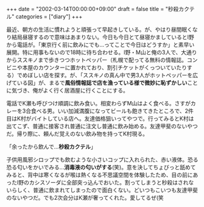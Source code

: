 +++
date = "2002-03-14T00:00:00+09:00"
draft = false
title = "秒殺カクテル"
categories = ["diary"]
+++

最近、朝方の生活に慣れようと頑張って早起きしている。が、やはり昼間眠くなり結局昼寝するので意味はあまりない。今日も今日とて昼寝かましているとI野から電話が。「東京行く前に飲みにでも...ってことで今日はどうすか」と素早い展開。特に用事もないので18時に待ち合わせる。I野・M山と俺の3人で、大通りからススキノまで歩きつつホットペッパー（札幌で配ってる無料の情報誌。コンビニや本屋のカウンターに置かれており、割引チケットがくっついていたりする）でめぼしい店を探す。が、「ススキノの真ん中で男3人がホットペッパーを広げている図」が、まるで<strong>風俗情報誌で店を漁っている様で微妙に恥ずかしい</strong>ことに気づき、俺がよく行く居酒屋に行くことにする。

電話でK瀬も呼びつけ順調に飲み食い。相変わらずM山はよく食べる。さすがカレーを3合食べる男。いい加減満腹になってビールも飽きてきたところで、2件目はK村がバイトしている店へ。友達価格狙いってやつで。行ってみるとK村は出てこず、普通に接客され普通に注文し普通に飲み始める。友達甲斐のないやつだ。帰り際に、頼んだ覚えのない飲み物を持ってK村現る。

「余ったから飲んで...<strong>秒殺カクテル</strong>」

子供用風邪シロップでも飲むような小さいコップに入れられた、赤い液体。恐る恐る匂いをかいでみる...<strong>消毒液の匂いがする</strong>(笑)。意を決してちょびっと舐めてみると、背中は寒くなるが喉は熱くなる不思議空間を体験したため、目の前にあったI野のカシスソーダに全部突っ込んでおいた。割ってしまうと秒殺はされないらしく、普通に飲まれてしまったので面白くない。どいつもこいつも友達甲斐のないやつだ。でも2次会分はK瀬が奢ってくれた。愛してるぜ(笑

